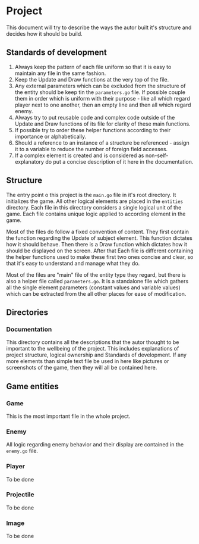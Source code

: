 # Project

This document will try to describe the ways the autor built it's structure and decides how it should be build.

## Standards of development

1. Always keep the pattern of each file uniform so that it is easy to maintain any file in the same fashion.
2. Keep the Update and Draw functions at the very top of the file.
3. Any external parameters which can be excluded from the structure of the entity should be keep tin the `parameters.go` file. If possible couple them in order which is uniform with their purpose - like all which regard player next to one another, then an empty line and then all which regard enemy.
4. Always try to put reusable code and complex code outside of the Update and Draw functions of its file for clarity of these main functions.
5. If possible try to order these helper functions according to their importance or alphabetically.
6. Should a reference to an instance of a structure be referenced - assign it to a variable to reduce the number of foreign field accesses.
7. If a complex element is created and is considered as non-self-explanatory do put a concise description of it here in the documentation.

## Structure

The entry point o this project is the `main.go` file in it's root directory. It initializes the game. All other logical elements are placed in the `entities` directory. Each file in this directory considers a single logical unit of the game. Each file contains unique logic applied to according element in the game.

Most of the files do follow a fixed convention of content. They first contain the function regarding the Update of subject element. This function dictates how it should behave. Then there is a Draw function which dictates how it should be displayed on the screen. After that Each file is different containing the helper functions used to make these first two ones concise and clear, so that it's easy to understand and manage what they do.

Most of the files are "main" file of the entity type they regard, but there is also a helper file called `parameters.go`. It is a standalone file which gathers all the single element parameters (constant values and variable values) which can be extracted from the all other places for ease of modification.

## Directories

### Documentation

This directory contains all the descriptions that the autor thought to be important to the wellbeing of the project. This includes explanations of project structure, logical ownership and Standards of development. If any more elements than simple text file be used in here like pictures or screenshots of the game, then they will all be contained here.

## Game entities

### Game

This is the most important file in the whole project.

### Enemy

All logic regarding enemy behavior and their display are contained in the `enemy.go` file.

### Player

To be done

### Projectile

To be done

### Image

To be done

